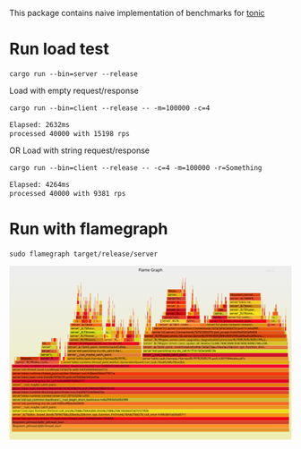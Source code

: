 This package contains naive implementation of benchmarks for [tonic](https://docs.rs/tonic/0.1.0/tonic/index.html)

# Run load test

```
cargo run --bin=server --release
```

Load with empty request/response

```
cargo run --bin=client --release -- -m=100000 -c=4
```
```
Elapsed: 2632ms
processed 40000 with 15198 rps
```

OR Load with string request/response

```
cargo run --bin=client --release -- -c=4 -m=100000 -r=Something
```
```
Elapsed: 4264ms
processed 40000 with 9381 rps
```

# Run with flamegraph

```
sudo flamegraph target/release/server
```

![Server flamegraph with string request/response](https://raw.githubusercontent.com/dunnock/tonic-bench/master/flamegraph-server-something.svg?sanitize=true)